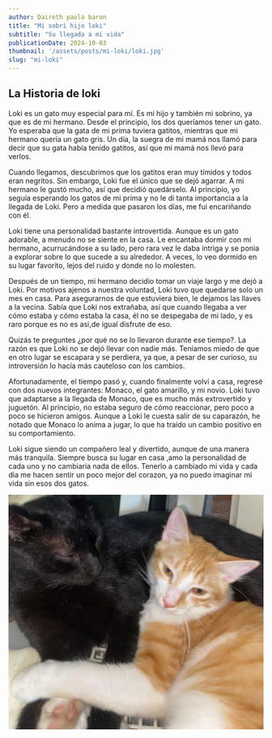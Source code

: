 ```yaml
---
author: Daireth paola baron
title: "Mi sobri hijo loki"
subtitle: "Su llegada a mi vida"
publicationDate: 2024-10-03
thumbnail: '/assets/posts/mi-loki/loki.jpg'
slug: "mi-loki"
---
```



## La Historia de loki

Loki es un gato muy especial para mí. Es mi hijo y también mi sobrino, ya que es de mi hermano. Desde el principio, los dos queríamos tener un gato. Yo esperaba que la gata de mi prima tuviera gatitos, mientras que mi hermano quería un gato gris. Un día, la suegra de mi mamá nos llamó para decir que su gata había tenido gatitos, así que mi mamá nos llevó para verlos.

Cuando llegamos, descubrimos que los gatitos eran muy tímidos y todos eran negritos. Sin embargo, Loki fue el único que se dejó agarrar. A mi hermano le gustó mucho, así que decidió quedárselo. Al principio, yo seguía esperando los gatos de mi prima y no le di tanta importancia a la llegada de Loki. Pero a medida que pasaron los días, me fui encariñando con él.

Loki tiene una personalidad bastante introvertida. Aunque es un gato adorable, a menudo no se siente en la casa. Le encantaba dormir con mi hermano, acurrucándose a su lado, pero rara vez le daba intriga y se ponia a explorar sobre lo que sucede a su alrededor. A veces, lo veo dormido en su lugar favorito, lejos del ruido y donde no lo molesten.

Después de un tiempo, mi hermano decidio tomar un viaje largo y me dejó a Loki. Por motivos ajenos a nuestra voluntad, Loki tuvo que quedarse solo un mes en casa. Para asegurarnos de que estuviera bien, le dejamos las llaves a la vecina. Sabía que Loki nos extrañaba, así que cuando llegaba a ver cómo estaba y cómo estaba la casa, él no se despegaba de mi lado, y es raro porque es no es asi,de igual disfrute de eso.

Quizás te preguntes ¿por qué no se lo llevaron durante ese tiempo?. La razón es que Loki no se dejó llevar con nadie más. Teníamos miedo de que en otro lugar se escapara y se perdiera, ya que, a pesar de ser curioso, su introversión lo hacía más cauteloso con los cambios.


Afortunadamente, el tiempo pasó y, cuando finalmente volví a casa, regresé con dos nuevos integrantes: Monaco, el gato amarillo, y mi novio. Loki tuvo que adaptarse a la llegada de Monaco, que es mucho más extrovertido y juguetón. Al principio, no estaba seguro de cómo reaccionar, pero poco a poco se hicieron amigos. Aunque a Loki le cuesta salir de su caparazón, he notado que Monaco lo anima a jugar, lo que ha traído un cambio positivo en su comportamiento.


Loki sigue siendo un compañero leal y divertido, aunque de una manera más tranquila. Siempre busca su lugar en casa ,amo la personalidad de cada uno y no cambiaria nada de ellos. Tenerlo a cambiado mi vida y cada dia me hacen sentir un poco mejor del corazon, ya no puedo imaginar mi vida sin esos dos gatos.

![loki](assets/posts/mi-loki/loki2.jpg)